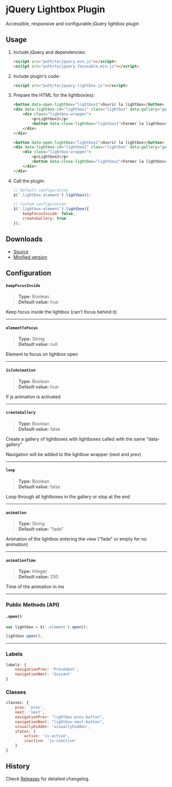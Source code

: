 # jQuery Lightbox Plugin
Accessible, responsive and configurable jQuery lightbox plugin

## Usage

1. Include jQuery and dependencies:

	```html
	<script src="path/to/jquery.min.js"></script>
	<script src="path/to/jquery.focusable.min.js"></script>
	```

2. Include plugin's code:

	```html
	<script src="path/to/jquery.lightbox.js"></script>
	```

3. Prepare the HTML for the lightbox(es):

	```html
	<button data-open-lightbox="lightbox1">Ouvrir la lightbox</button>
    <div data-lightbox-id="lightbox1" class="lightbox" data-gallery="gallery1">
        <div class="lightbox-wrapper">
            <p>Lightbox1</p>
            <button data-close-lightbox="lightbox1">Fermer la lightbox</button>
        </div>
    </div>

    <button data-open-lightbox="lightbox2">Ouvrir la lightbox</button>
    <div data-lightbox-id="lightbox2" class="lightbox" data-gallery="gallery1">
        <div class="lightbox-wrapper">
            <p>Lightbox2</p>
            <button data-close-lightbox="lightbox2">Fermer la lightbox</button>
        </div>
    </div>
	```

3. Call the plugin:

	```javascript
	// Default configuration
	$('.lightbox-element').lightbox();

	// Custom configuration
	$('.lightbox-element').lightbox({
	    keepFocusInside: false,
	    createGallery: true
	});
	```

## Downloads

* [Source](https://raw.githubusercontent.com/libeo-vtt/jquery-lightbox/master/dist/jquery.lightbox.js)
* [Minified version](https://raw.githubusercontent.com/libeo-vtt/jquery-lightbox/master/dist/jquery.lightbox.min.js)

## Configuration

#### `keepFocusInside`

> **Type:** Boolean<br>
**Default value:** true

Keep focus inside the lightbox (can't focus behind it)

---

#### `elementToFocus`

> **Type:** String<br>
**Default value:** null

Element to focus on lightbox open

---

#### `isJsAnimation`

> **Type:** Boolean<br>
**Default value:** true

If js animation is activated

---

#### `createGallery`

> **Type:** Boolean<br>
**Default value:** false

Create a gallery of lightboxes with lightboxes called with the same "data-gallery"

Navigation will be added to the lightbox wrapper (next and prev)

---

#### `loop`

> **Type:** Boolean<br>
**Default value:** false

Loop through all lightboxes in the gallery or stop at the end

---

#### `animation`

> **Type:** String<br>
**Default value:** "fade"

Animation of the lightbox entering the view ("fade" or empty for no animation)

---

#### `animationTime`

> **Type:** Integer<br>
**Default value:** 250

Time of the animation in ms

---

### Public Methods (API)

#### `.open()`


```javascript
var lightbox = $('.element').open();

lightbox.open();
```

---

### Labels

```javascript
labels: {
    navigationPrev: 'Précédent',
    navigationNext: 'Suivant'
}
```

### Classes

```javascript
classes: {
 	prev: 'prev',
    next: 'next',
    navigationPrev: "lightbox-prev-button",
    navigationNext: "lightbox-next-button",
    visuallyhidden: 'visuallyhidden',
    states: {
        active: 'is-active',
        inactive: 'is-inactive'
    }
}
```
## History

Check [Releases](../../releases) for detailed changelog.

